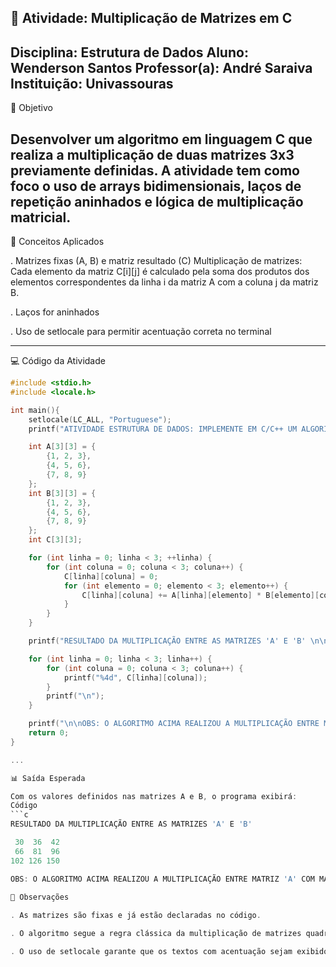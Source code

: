 ## 📘 Atividade: Multiplicação de Matrizes em C

Disciplina: Estrutura de Dados 
Aluno: Wenderson Santos
Professor(a): André Saraiva
Instituição: Univassouras
---
🎯 Objetivo

Desenvolver um algoritmo em linguagem C que realiza a multiplicação de duas matrizes 3x3 previamente definidas. A atividade tem como foco o uso de arrays bidimensionais, laços de repetição aninhados e lógica de multiplicação matricial.
---

🧠 Conceitos Aplicados

. Matrizes fixas (A, B) e matriz resultado (C)
Multiplicação de matrizes: Cada elemento da matriz C[i][j] é calculado pela soma dos produtos dos elementos correspondentes da linha i da matriz A com a coluna j da matriz B.

. Laços for aninhados

. Uso de setlocale para permitir acentuação correta no terminal

---

💻 Código da Atividade
```c
#include <stdio.h>
#include <locale.h>

int main(){
    setlocale(LC_ALL, "Portuguese");
    printf("ATIVIDADE ESTRUTURA DE DADOS: IMPLEMENTE EM C/C++ UM ALGORITMO DE MULTIPLICAÇÃO DE MATRIZES \n\n");

    int A[3][3] = {
        {1, 2, 3},
        {4, 5, 6},
        {7, 8, 9}
    };
    int B[3][3] = {
        {1, 2, 3},
        {4, 5, 6},
        {7, 8, 9}
    };
    int C[3][3];

    for (int linha = 0; linha < 3; ++linha) {
        for (int coluna = 0; coluna < 3; coluna++) {
            C[linha][coluna] = 0;
            for (int elemento = 0; elemento < 3; elemento++) {
                C[linha][coluna] += A[linha][elemento] * B[elemento][coluna];
            }
        }
    }

    printf("RESULTADO DA MULTIPLICAÇÃO ENTRE AS MATRIZES 'A' E 'B' \n\n");

    for (int linha = 0; linha < 3; linha++) {
        for (int coluna = 0; coluna < 3; coluna++) {
            printf("%4d", C[linha][coluna]);
        }
        printf("\n");
    }

    printf("\n\nOBS: O ALGORITMO ACIMA REALIZOU A MULTIPLICAÇÃO ENTRE MATRIZ 'A' COM MATRIZ 'B' RESULTANDO NO PRODUTO 'C'.\n");
    return 0;
}

...

📊 Saída Esperada

Com os valores definidos nas matrizes A e B, o programa exibirá:
Código
```c
RESULTADO DA MULTIPLICAÇÃO ENTRE AS MATRIZES 'A' E 'B'

 30  36  42
 66  81  96
102 126 150

OBS: O ALGORITMO ACIMA REALIZOU A MULTIPLICAÇÃO ENTRE MATRIZ 'A' COM MATRIZ 'B' RESULTANDO NO PRODUTO 'C'.
         
📝 Observações

. As matrizes são fixas e já estão declaradas no código.

. O algoritmo segue a regra clássica da multiplicação de matrizes quadradas.

. O uso de setlocale garante que os textos com acentuação sejam exibidos corretamente no terminal.